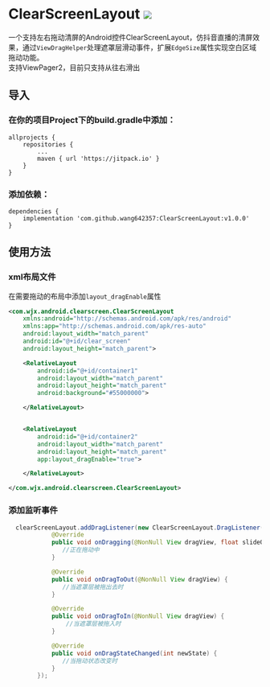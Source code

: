 # ClearScreenLayout [![](https://jitpack.io/v/wang642357/ClearScreenLayout.svg)](https://jitpack.io/#wang642357/ClearScreenLayout)

一个支持左右拖动清屏的Android控件ClearScreenLayout，仿抖音直播的清屏效果，通过`ViewDragHelper`处理遮罩层滑动事件，扩展`EdgeSize`属性实现空白区域拖动功能。<br />
支持ViewPager2，目前只支持从往右滑出
## 导入
### 在你的项目Project下的build.gradle中添加：

```
allprojects {
    repositories {
        ...
        maven { url 'https://jitpack.io' }
    }
}
```
### 添加依赖：
```
dependencies {
    implementation 'com.github.wang642357:ClearScreenLayout:v1.0.0'
}
```
## 使用方法
### xml布局文件
在需要拖动的布局中添加`layout_dragEnable`属性
```xml
<com.wjx.android.clearscreen.ClearScreenLayout
    xmlns:android="http://schemas.android.com/apk/res/android"
    xmlns:app="http://schemas.android.com/apk/res-auto"
    android:layout_width="match_parent"
    android:id="@+id/clear_screen"
    android:layout_height="match_parent">

    <RelativeLayout
        android:id="@+id/container1"
        android:layout_width="match_parent"
        android:layout_height="match_parent"
        android:background="#55000000">

    </RelativeLayout>


    <RelativeLayout
        android:id="@+id/container2"
        android:layout_width="match_parent"
        android:layout_height="match_parent"
        app:layout_dragEnable="true">

    </RelativeLayout>

</com.wjx.android.clearscreen.ClearScreenLayout>
```
### 添加监听事件
```java
  clearScreenLayout.addDragListener(new ClearScreenLayout.DragListener() {
            @Override
            public void onDragging(@NonNull View dragView, float slideOffset) {
               //正在拖动中
            }

            @Override
            public void onDragToOut(@NonNull View dragView) {
               //当遮罩层被拖出去时
            }

            @Override
            public void onDragToIn(@NonNull View dragView) {
                //当遮罩层被拖入时
            }

            @Override
            public void onDragStateChanged(int newState) {
               //当拖动状态改变时
            }
        });
```


